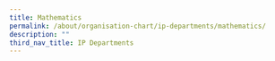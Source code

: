 ```yaml
---
title: Mathematics
permalink: /about/organisation-chart/ip-departments/mathematics/
description: ""
third_nav_title: IP Departments
---
```


